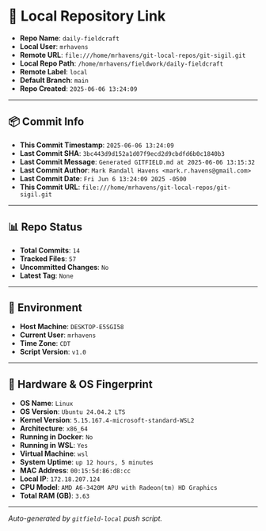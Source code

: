 # 🔗 Local Repository Link

- **Repo Name**: `daily-fieldcraft`
- **Local User**: `mrhavens`
- **Remote URL**: `file:///home/mrhavens/git-local-repos/git-sigil.git`
- **Local Repo Path**: `/home/mrhavens/fieldwork/daily-fieldcraft`
- **Remote Label**: `local`
- **Default Branch**: `main`
- **Repo Created**: `2025-06-06 13:24:09`

---

## 📦 Commit Info

- **This Commit Timestamp**: `2025-06-06 13:24:09`
- **Last Commit SHA**: `3bc443d9d152a1d07f9ecd2d9cbdfd6b0c1840b3`
- **Last Commit Message**: `Generated GITFIELD.md at 2025-06-06 13:15:32`
- **Last Commit Author**: `Mark Randall Havens <mark.r.havens@gmail.com>`
- **Last Commit Date**: `Fri Jun 6 13:24:09 2025 -0500`
- **This Commit URL**: `file:///home/mrhavens/git-local-repos/git-sigil.git`

---

## 📊 Repo Status

- **Total Commits**: `14`
- **Tracked Files**: `57`
- **Uncommitted Changes**: `No`
- **Latest Tag**: `None`

---

## 🧭 Environment

- **Host Machine**: `DESKTOP-E5SGI58`
- **Current User**: `mrhavens`
- **Time Zone**: `CDT`
- **Script Version**: `v1.0`

---

## 🧬 Hardware & OS Fingerprint

- **OS Name**: `Linux`
- **OS Version**: `Ubuntu 24.04.2 LTS`
- **Kernel Version**: `5.15.167.4-microsoft-standard-WSL2`
- **Architecture**: `x86_64`
- **Running in Docker**: `No`
- **Running in WSL**: `Yes`
- **Virtual Machine**: `wsl`
- **System Uptime**: `up 12 hours, 5 minutes`
- **MAC Address**: `00:15:5d:86:d8:cc`
- **Local IP**: `172.18.207.124`
- **CPU Model**: `AMD A6-3420M APU with Radeon(tm) HD Graphics`
- **Total RAM (GB)**: `3.63`

---

_Auto-generated by `gitfield-local` push script._
